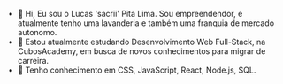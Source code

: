 - 👋 Hi, Eu sou o Lucas 'sacrii' Pita Lima. Sou empreendendor, e atualmente tenho uma lavanderia e também uma franquia de mercado autonomo.
- 👀 Estou atualmente estudando Desenvolvimento Web Full-Stack, na CubosAcademy, em busca de novos conhecimentos para migrar de carreira.
- 🌱 Tenho conhecimento em CSS, JavaScript, React, Node.js, SQL.

<!---
Lucas-bpl/Lucas-bpl is a ✨ special ✨ repository because its `README.md` (this file) appears on your GitHub profile.
You can click the Preview link to take a look at your changes.
--->
